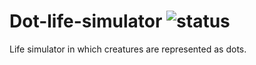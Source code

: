 # Dot-life-simulator ![status](https://img.shields.io/travis/USER/REPO.svg)
Life simulator in which creatures are represented as dots.
